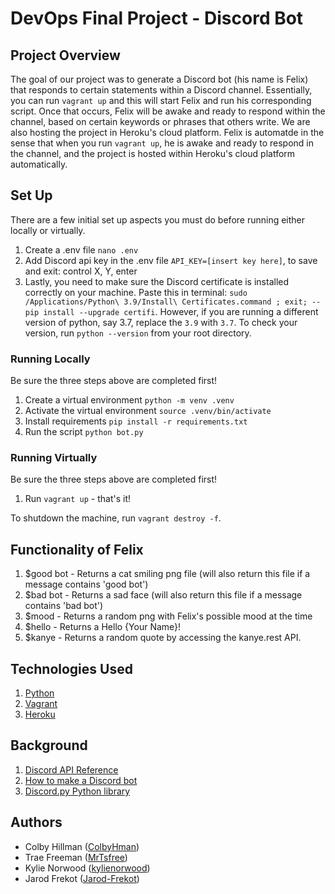 # DevOps Final Project - Discord Bot

## Project Overview
The goal of our project was to generate a Discord bot (his name is Felix) that responds to certain statements within a Discord channel. Essentially, you can run `vagrant up` and this will start Felix and run his corresponding script. Once that occurs, Felix will be awake and ready to respond within the channel, based on certain keywords or phrases that others write. We are also hosting the project in Heroku's cloud platform. Felix is automatde in the sense that when you run `vagrant up`, he is awake and ready to respond in the channel, and the project is hosted within Heroku's cloud platform automatically. 

## Set Up
There are a few initial set up aspects you must do before running either locally or virtually. 

1. Create a .env file `nano .env`
2. Add Discord api key in the .env file `API_KEY=[insert key here]`, to save and exit: control X, Y, enter
3. Lastly, you need to make sure the Discord certificate is installed correctly on your machine. Paste this in terminal: `sudo /Applications/Python\ 3.9/Install\ Certificates.command ; exit;
 -- pip install --upgrade certifi`. However, if you are running a different version of python, say 3.7, replace the `3.9` with `3.7`. To check your version, run `python --version` from your root directory. 


### Running Locally
Be sure the three steps above are completed first!

1. Create a virtual environment `python -m venv .venv`
2. Activate the virtual environment `source .venv/bin/activate`
3. Install requirements `pip install -r requirements.txt`
4. Run the script `python bot.py`

### Running Virtually
Be sure the three steps above are completed first!

1. Run `vagrant up` - that's it!

To shutdown the machine, run `vagrant destroy -f`. 


## Functionality of Felix
1. $good bot - Returns a cat smiling png file (will also return this file if a message contains 'good bot')
2. $bad bot - Returns a sad face (will also return this file if a message contains 'bad bot')
3. $mood - Returns a random png with Felix's possible mood at the time
4. $hello - Returns a Hello {Your Name}!
5. $kanye - Returns a random quote by accessing the kanye.rest API.


## Technologies Used
1. [Python](https://www.python.org/)
3. [Vagrant](https://www.vagrantup.com/)
4. [Heroku](https://signup.heroku.com/t/platform?c=70130000001xDpdAAE&gclid=CjwKCAjwj6SEBhAOEiwAvFRuKCWkP06AThR0JEjkBSIR_Sihz6VPdB3zvTo6HGKDa9iUNOy_vWkSUxoCrE0QAvD_BwE)


## Background
1. [Discord API Reference](https://discord.com/developers/docs/reference)
2. [How to make a Discord bot](https://www.youtube.com/watch?v=BPvg9bndP1U)
3. [Discord.py Python library](https://pypi.org/project/discord.py/)

## Authors
* Colby Hillman ([ColbyHman](https://github.com/ColbyHman))
* Trae Freeman ([MrTsfree](https://github.com/MrTsfree))
* Kylie Norwood ([kylienorwood](https://github.com/kylienorwood))
* Jarod Frekot ([Jarod-Frekot](https://github.com/Jarod-Frekot))
